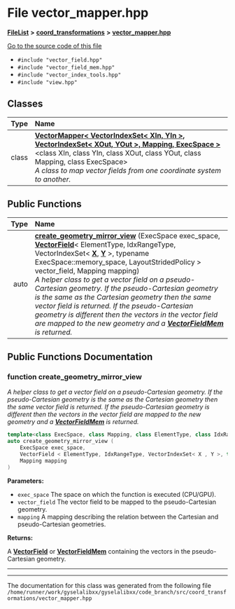 

# File vector\_mapper.hpp



[**FileList**](files.md) **>** [**coord\_transformations**](dir_67161c4ffadea73fddf46ea451c2f62c.md) **>** [**vector\_mapper.hpp**](vector__mapper_8hpp.md)

[Go to the source code of this file](vector__mapper_8hpp_source.md)



* `#include "vector_field.hpp"`
* `#include "vector_field_mem.hpp"`
* `#include "vector_index_tools.hpp"`
* `#include "view.hpp"`















## Classes

| Type | Name |
| ---: | :--- |
| class | [**VectorMapper&lt; VectorIndexSet&lt; XIn, YIn &gt;, VectorIndexSet&lt; XOut, YOut &gt;, Mapping, ExecSpace &gt;**](classVectorMapper_3_01VectorIndexSet_3_01XIn_00_01YIn_01_4_00_01VectorIndexSet_3_01XOut_00_01YOu77c12468788509067d2c0ef34f5e389c.md) &lt;class XIn, class YIn, class XOut, class YOut, class Mapping, class ExecSpace&gt;<br>_A class to map vector fields from one coordinate system to another._  |






















## Public Functions

| Type | Name |
| ---: | :--- |
|  auto | [**create\_geometry\_mirror\_view**](#function-create_geometry_mirror_view) (ExecSpace exec\_space, [**VectorField**](classVectorField.md)&lt; ElementType, IdxRangeType, VectorIndexSet&lt; [**X**](structX.md), [**Y**](structY.md) &gt;, typename ExecSpace::memory\_space, LayoutStridedPolicy &gt; vector\_field, Mapping mapping) <br>_A helper class to get a vector field on a pseudo-Cartesian geometry. If the pseudo-Cartesian geometry is the same as the Cartesian geometry then the same vector field is returned. If the pseudo-Cartesian geometry is different then the vectors in the vector field are mapped to the new geometry and a_ [_**VectorFieldMem**_](classVectorFieldMem.md) _is returned._ |




























## Public Functions Documentation




### function create\_geometry\_mirror\_view 

_A helper class to get a vector field on a pseudo-Cartesian geometry. If the pseudo-Cartesian geometry is the same as the Cartesian geometry then the same vector field is returned. If the pseudo-Cartesian geometry is different then the vectors in the vector field are mapped to the new geometry and a_ [_**VectorFieldMem**_](classVectorFieldMem.md) _is returned._
```C++
template<class ExecSpace, class Mapping, class ElementType, class IdxRangeType, class X, class Y, class LayoutStridedPolicy>
auto create_geometry_mirror_view (
    ExecSpace exec_space,
    VectorField < ElementType, IdxRangeType, VectorIndexSet< X , Y >, typename ExecSpace::memory_space, LayoutStridedPolicy > vector_field,
    Mapping mapping
) 
```





**Parameters:**


* `exec_space` The space on which the function is executed (CPU/GPU). 
* `vector_field` The vector field to be mapped to the pseudo-Cartesian geometry. 
* `mapping` A mapping describing the relation between the Cartesian and pseudo-Cartesian geometries.



**Returns:**

A [**VectorField**](classVectorField.md) or [**VectorFieldMem**](classVectorFieldMem.md) containing the vectors in the pseudo-Cartesian geometry. 





        

<hr>

------------------------------
The documentation for this class was generated from the following file `/home/runner/work/gyselalibxx/gyselalibxx/code_branch/src/coord_transformations/vector_mapper.hpp`

